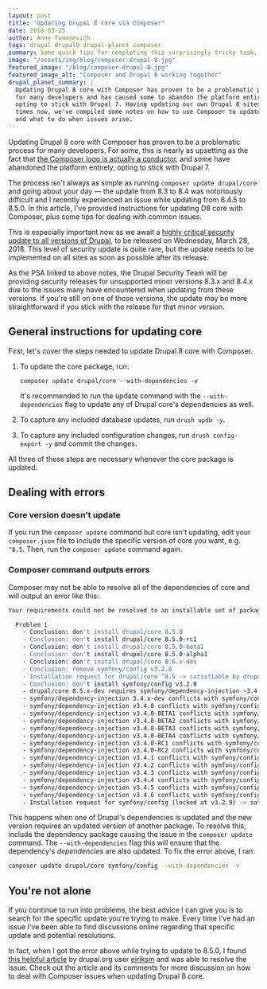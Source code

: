 ```yaml
---
layout: post
title: "Updating Drupal 8 core via Composer"
date: 2018-03-25
author: Anne Tomasevich
tags: drupal drupal8 drupal-planet composer
summary: Some quick tips for completing this surprisingly tricky task.
image: "/assets/img/blog/composer-drupal-8.jpg"
featured_image: "/blog/composer-drupal-8.jpg"
featured_image_alt: "Composer and Drupal 8 working together"
drupal_planet_summary: |
  Updating Drupal 8 core with Composer has proven to be a problematic process
  for many developers and has caused some to abandon the platform entirely,
  opting to stick with Drupal 7. Having updating our own Drupal 8 sites many
  times now, we've compiled some notes on how to use Composer to update core
  and what to do when issues arise.
---
```


Updating Drupal 8 core with Composer has proven to be a problematic process for many developers. For some, this is nearly as upsetting as the fact that [the Composer logo is actually a conductor](https://github.com/composer/getcomposer.org/issues/36), and some have abandoned the platform entirely, opting to stick with Drupal 7.

The process isn't always as simple as running `composer update drupal/core` and going about your day — the update from 8.3 to 8.4 was notoriously difficult and I recently experienced an issue while updating from 8.4.5 to 8.5.0. In this article, I've provided instructions for updating D8 core with Composer, plus some tips for dealing with common issues.

This is especially important now as we await a [highly critical security update to all versions of Drupal](https://www.drupal.org/psa-2018-001), to be released on Wednesday, March 28, 2018. This level of security update is quite rare, but the update needs to be implemented on all sites as soon as possible after its release.

As the PSA linked to above notes, the Drupal Security Team will be providing security releases for unsupported minor versions 8.3.x and 8.4.x due to the issues many have encountered when updating from these versions. If you're still on one of those versions, the update may be more straightforward if you stick with the release for that minor version.

## General instructions for updating core

First, let's cover the steps needed to update Drupal 8 core with Composer.

1. To update the core package, run:

    ```
    composer update drupal/core --with-dependencies -v
    ```

    It's recommended to run the update command with the `--with-dependencies` flag to update any of Drupal core's dependencies as well.

2. To capture any included database updates, run `drush updb -y`.
3. To capture any included configuration changes, run `drush config-export -y` and commit the changes.

All three of these steps are necessary whenever the core package is updated.

## Dealing with errors

### Core version doesn't update

If you run the `composer update` command but core isn't updating, edit your `composer.json` file to include the specific version of core you want, e.g. `^8.5`. Then, run the `composer update` command again.

### Composer command outputs errors

Composer may not be able to resolve all of the dependencies of core and will output an error like this:

```bash
Your requirements could not be resolved to an installable set of packages.

  Problem 1
    - Conclusion: don't install drupal/core 8.5.0
    - Conclusion: don't install drupal/core 8.5.0-rc1
    - Conclusion: don't install drupal/core 8.5.0-beta1
    - Conclusion: don't install drupal/core 8.5.0-alpha1
    - Conclusion: don't install drupal/core 8.6.x-dev
    - Conclusion: remove symfony/config v3.2.9
    - Installation request for drupal/core ^8.5 -> satisfiable by drupal/core[8.5.0, 8.5.0-alpha1, 8.5.0-beta1, 8.5.0-rc1, 8.5.x-dev, 8.6.x-dev].
    - Conclusion: don't install symfony/config v3.2.9
    - drupal/core 8.5.x-dev requires symfony/dependency-injection ~3.4.0 -> satisfiable by symfony/dependency-injection[3.4.x-dev, v3.4.0, v3.4.0-BETA1, v3.4.0-BETA2, v3.4.0-BETA3, v3.4.0-BETA4, v3.4.0-RC1, v3.4.0-RC2, v3.4.1, v3.4.2, v3.4.3, v3.4.4, v3.4.5, v3.4.6].
    - symfony/dependency-injection 3.4.x-dev conflicts with symfony/config[v3.2.9].
    - symfony/dependency-injection v3.4.0 conflicts with symfony/config[v3.2.9].
    - symfony/dependency-injection v3.4.0-BETA1 conflicts with symfony/config[v3.2.9].
    - symfony/dependency-injection v3.4.0-BETA2 conflicts with symfony/config[v3.2.9].
    - symfony/dependency-injection v3.4.0-BETA3 conflicts with symfony/config[v3.2.9].
    - symfony/dependency-injection v3.4.0-BETA4 conflicts with symfony/config[v3.2.9].
    - symfony/dependency-injection v3.4.0-RC1 conflicts with symfony/config[v3.2.9].
    - symfony/dependency-injection v3.4.0-RC2 conflicts with symfony/config[v3.2.9].
    - symfony/dependency-injection v3.4.1 conflicts with symfony/config[v3.2.9].
    - symfony/dependency-injection v3.4.2 conflicts with symfony/config[v3.2.9].
    - symfony/dependency-injection v3.4.3 conflicts with symfony/config[v3.2.9].
    - symfony/dependency-injection v3.4.4 conflicts with symfony/config[v3.2.9].
    - symfony/dependency-injection v3.4.5 conflicts with symfony/config[v3.2.9].
    - symfony/dependency-injection v3.4.6 conflicts with symfony/config[v3.2.9].
    - Installation request for symfony/config (locked at v3.2.9) -> satisfiable by symfony/config[v3.2.9].
```

This happens when one of Drupal's dependencies is updated and the new version requires an updated version of another package. To resolve this, include the dependency package causing the issue in the `composer update` command. The `--with-dependencies` flag this will ensure that the dependency's *dependencies* are also updated. To fix the error above, I ran:

```bash
composer update drupal/core symfony/config --with-dependencies -v
```

## You're not alone

If you continue to run into problems, the best advice I can give you is to search for the specific update you're trying to make. Every time I've had an issue I've been able to find discussions online regarding that specific update and potential resolutions.

In fact, when I got the error above while trying to update to 8.5.0, I found [this helpful article](https://orkjern.com/updating-to-drupal-85-with-composer) by drupal.org user [eiriksm](https://www.drupal.org/u/eiriksm) and was able to resolve the issue. Check out the article and its comments for more discussion on how to deal with Composer issues when updating Drupal 8 core.
